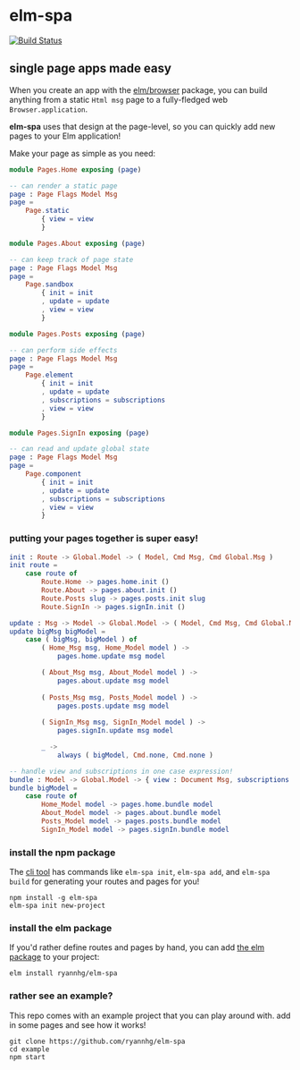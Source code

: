 # elm-spa

[![Build Status](https://travis-ci.org/ryannhg/elm-spa.svg?branch=master)](https://travis-ci.org/ryannhg/elm-spa)

## single page apps made easy

When you create an app with the [elm/browser](https://package.elm-lang.org/packages/elm/browser/latest) package, you can build anything from a static `Html msg` page to a fully-fledged web `Browser.application`.

__elm-spa__ uses that design at the page-level, so you can quickly add new pages to your Elm application!

Make your page as simple as you need:

```elm
module Pages.Home exposing (page)

-- can render a static page
page : Page Flags Model Msg
page =
    Page.static
        { view = view
        }
```

```elm
module Pages.About exposing (page)

-- can keep track of page state
page : Page Flags Model Msg
page =
    Page.sandbox
        { init = init
        , update = update
        , view = view
        }
```

```elm
module Pages.Posts exposing (page)

-- can perform side effects
page : Page Flags Model Msg
page =
    Page.element
        { init = init
        , update = update
        , subscriptions = subscriptions
        , view = view
        }
```

```elm
module Pages.SignIn exposing (page)

-- can read and update global state
page : Page Flags Model Msg
page =
    Page.component
        { init = init
        , update = update
        , subscriptions = subscriptions
        , view = view
        }
```

### putting your pages together is super easy!

```elm
init : Route -> Global.Model -> ( Model, Cmd Msg, Cmd Global.Msg )
init route =
    case route of
        Route.Home -> pages.home.init ()
        Route.About -> pages.about.init ()
        Route.Posts slug -> pages.posts.init slug
        Route.SignIn -> pages.signIn.init ()
```

```elm
update : Msg -> Model -> Global.Model -> ( Model, Cmd Msg, Cmd Global.Msg )
update bigMsg bigModel =
    case ( bigMsg, bigModel ) of
        ( Home_Msg msg, Home_Model model ) ->
            pages.home.update msg model

        ( About_Msg msg, About_Model model ) ->
            pages.about.update msg model
      
        ( Posts_Msg msg, Posts_Model model ) ->
            pages.posts.update msg model
      
        ( SignIn_Msg msg, SignIn_Model model ) ->
            pages.signIn.update msg model

        _ ->
            always ( bigModel, Cmd.none, Cmd.none )
```

```elm
-- handle view and subscriptions in one case expression!
bundle : Model -> Global.Model -> { view : Document Msg, subscriptions : Sub Msg }
bundle bigModel =
    case route of
        Home_Model model -> pages.home.bundle model
        About_Model model -> pages.about.bundle model
        Posts_Model model -> pages.posts.bundle model
        SignIn_Model model -> pages.signIn.bundle model
```

### install the npm package

The [cli tool](https://www.npmjs.com/package/elm-spa) has commands like `elm-spa init`, `elm-spa add`, and `elm-spa build` for
generating your routes and pages for you!

```
npm install -g elm-spa
elm-spa init new-project
```

### install the elm package

If you'd rather define routes and pages by hand,
you can add [the elm package](https://package.elm-lang.org/packages/ryannhg/elm-spa/latest) to your project:

```
elm install ryannhg/elm-spa
```

### rather see an example?

This repo comes with an example project that you can
play around with. add in some pages and see how it works!

```
git clone https://github.com/ryannhg/elm-spa
cd example
npm start
```
